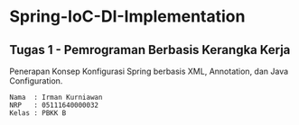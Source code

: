 # Spring-IoC-DI-Implementation
## Tugas 1 - Pemrograman Berbasis Kerangka Kerja

Penerapan Konsep Konfigurasi Spring berbasis XML, Annotation, dan Java Configuration.

```Text
Nama  : Irman Kurniawan
NRP   : 05111640000032
Kelas : PBKK B
```
